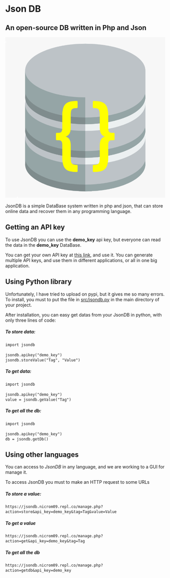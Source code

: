 # Json DB
## An open-source DB written in Php and Json

![Logo](https://raw.githubusercontent.com/Nicrom098195/JsonDB/main/JsonDB.png)

JsonDB is a simple DataBase system written in php and json, that can store online data and recover them in any programming language.

## Getting an API key

To use JsonDB you can use the **demo_key** api key, but everyone can read the data in the **demo_key** DataBase.

You can get your own API key at [this link](https://jsondb.nicrom09.repl.co/), and use it.
You can generate multiple API keys, and use them in different applications, or all in one big application.

## Using Python library

Unfortunately, I have tried to upload on pypi, but it gives me so many errors.
To install, you must to put the file in [src/jsondb.py](https://github.com/Nicrom098195/JsonDB/blob/main/src/jsondb.py) in the main directory of your project.

After installation, you can easy get datas from your JsonDB in python, with only three lines of code:

##### To store data:

    import jsondb
    
    jsondb.apikey("demo_key")
    jsondb.storeValue("Tag", "Value")

##### To get data:

    import jsondb 

    jsondb.apikey("demo_key")
    value = jsondb.geValue("Tag")


##### To get all the db:

    import jsondb

    jsondb.apikey("demo_key")
    db = jsondb.getDb()

## Using other languages

You can access to *JsonDB* in any language, and we are working to a GUI for manage it.

To access JsonDB you must to make an HTTP request to some URLs

##### To store a value:

    https://jsondb.nicrom09.repl.co/manage.php?action=store&api_key=demo_key&tag=Tag&value=Value

##### To get a value

    https://jsondb.nicrom09.repl.co/manage.php?action=get&api_key=demo_key&tag=Tag

##### To get all the db

    https://jsondb.nicrom09.repl.co/manage.php?action=getdb&api_key=demo_key
